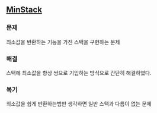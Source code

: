 ## [MinStack](https://leetcode.com/problems/min-stack/description/?envType=problem-list-v2&envId=rab78cw1)

### 문제
최소값을 반환하는 기능을 가진 스택을 구현하는 문제

### 해결
스택에 최소값을 항상 쌍으로 기입하는 방식으로 간단히 해결하였다.

### 복기
최소값을 쉽게 반환하는법만 생각하면 일반 스택과 다름이 없는 문제
